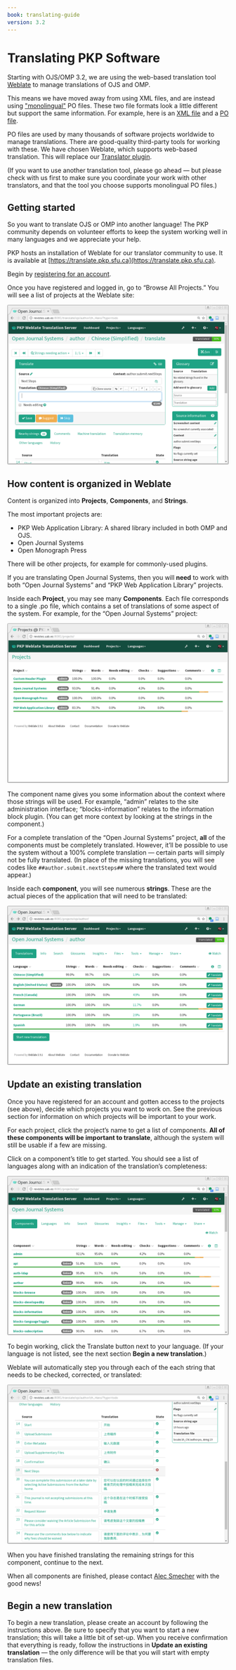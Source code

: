 ```yaml
---
book: translating-guide
version: 3.2
---
```

# Translating PKP Software

Starting with OJS/OMP 3.2, we are using the web-based translation tool [Weblate](https://weblate.org) to manage translations of OJS and OMP.

This means we have moved away from using XML files, and are instead using ["monolingual"](https://docs.weblate.org/en/latest/formats.html) PO files. These two file formats look a little different but support the same information. For example, here is an [XML file](https://github.com/pkp/pkp-lib/blob/stable-3_1_2/locale/en_US/common.xml) and a [PO file](https://github.com/pkp/pkp-lib/blob/master/locale/en_US/common.po).

PO files are used by many thousands of software projects worldwide to manage translations. There are good-quality third-party tools for working with these. We have chosen Weblate, which supports web-based translation. This will replace our [Translator plugin](https://github.com/pkp/translator/).

(If you want to use another translation tool, please go ahead — but please check with us first to make sure you coordinate your work with other translators, and that the tool you choose supports monolingual PO files.)

## Getting started

So you want to translate OJS or OMP into another language! The PKP community depends on volunteer efforts to keep the system working well in many languages and we appreciate your help.

PKP hosts an installation of Weblate for our translator community to use. It is available at [https://translate.pkp.sfu.ca](https://translate.pkp.sfu.ca).

Begin by [registering for an account](https://translate.pkp.sfu.ca).

Once you have registered and logged in, go to “Browse All Projects.” You will see a list of projects at the Weblate site:

![](./assets/translating-guide-weblate-projects.png)

## How content is organized in Weblate

Content is organized into **Projects**, **Components**, and **Strings**.

The most important projects are:
* PKP Web Application Library: A shared library included in both OMP and OJS.
* Open Journal Systems
* Open Monograph Press

There will be other projects, for example for commonly-used plugins.

If you are translating Open Journal Systems, then you will **need** to work with both “Open Journal Systems” and “PKP Web Application Library” projects.

Inside each **Project**, you may see many **Components**. Each file corresponds to a single .po file, which contains a set of translations of some aspect of the system. For example, for the “Open Journal Systems” project:

![](./assets/translating-guide-weblate-components.png)

The component name gives you some information about the context where those strings will be used. For example, “admin” relates to the site administration interface; “blocks-information” relates to the information block plugin. (You can get more context by looking at the strings in the component.)

For a complete translation of the “Open Journal Systems” project, **all** of the components must be completely translated. However, it’ll be possible to use the system without a 100% complete translation — certain parts will simply not be fully translated. (In place of the missing translations, you will see codes like `##author.submit.nextSteps##` where the translated text would appear.)

Inside each **component**, you will see numerous **strings**. These are the actual pieces of the application that will need to be translated:

![](./assets/translating-guide-weblate-strings.png)

## Update an existing translation

Once you have registered for an account and gotten access to the projects (see above), decide which projects you want to work on. See the previous section for information on which projects will be important to your work.

For each project, click the project’s name to get a list of components. **All of these components will be important to translate**, although the system will still be usable if a few are missing.

Click on a component’s title to get started. You should see a list of languages along with an indication of the translation’s completeness:

![](./assets/translating-guide-weblate-update-translation.png)

To begin working, click the Translate button next to your language. (If your language is not listed, see the next section **Begin a new translation**.)

Weblate will automatically step you through each of the each string that needs to be checked, corrected, or translated:

![](./assets/translating-guide-weblate-translate-string.png)

When you have finished translating the remaining strings for this component, continue to the next.

When all components are finished, please contact [Alec Smecher](mailto:alec@smecher.bc.ca) with the good news!

## Begin a new translation

To begin a new translation, please create an account by following the instructions above. Be sure to specify that you want to start a new translation; this will take a little bit of set-up. When you receive confirmation that everything is ready, follow the instructions in **Update an existing translation** — the only difference will be that you will start with empty translation files.
